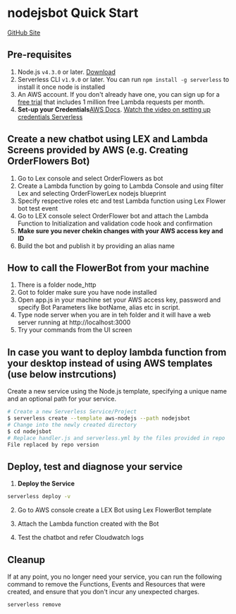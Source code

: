 # nodejsbot Quick Start

 [GitHub Site](https://ratewar.github.io/nodejsbot/)

## Pre-requisites

1. Node.js `v4.3.0` or later. [Download](https://nodejs.org/en/download/)
2. Serverless CLI `v1.9.0` or later. You can run `npm install -g serverless` to install it once node is installed
3. An AWS account. If you don't already have one, you can sign up for a [free trial](https://aws.amazon.com/s/dm/optimization/server-side-test/free-tier/free_np/) that includes 1 million free Lambda requests per month.
4. **Set-up your Credentials**[AWS Docs](http://docs.aws.amazon.com/cli/latest/userguide/installing.html).
[Watch the video on setting up credentials Serverless](https://www.youtube.com/watch?v=HSd9uYj2LJA)


## Create a new chatbot using LEX and Lambda Screens provided by AWS (e.g. Creating OrderFlowers Bot)

1. Go to Lex console and select OrderFlowers as bot
2. Create a Lambda function by going to Lambda Console and using filter Lex and selecting OrderFlowerLex nodejs blueprint
3. Specify respective roles etc and test Lambda function using Lex Flower bot test event
4. Go to LEX console select OrderFlower bot and attach the Lambda Function to Initialization and validation code hook and confirmation
5. **Make sure you never chekin changes with your AWS access key and ID**
5. Build the bot and publish it by providing an alias name

## How to call the FlowerBot from your machine

1. There is a folder node_http
2. Got to folder make sure you have node installed 
3. Open app.js in your machine set your AWS access key, password and specify Bot Parameters like botName, alias etc in script.
4. Type node server when you are in teh folder and it will have a web server running at http://localhost:3000
5. Try your commands from the UI screen

## In case you want to deploy lambda function from your desktop instead of using AWS templates (use below instrcutions)

Create a new service using the Node.js template, specifying a unique name and an optional path for your service.

```bash
# Create a new Serverless Service/Project
$ serverless create --template aws-nodejs --path nodejsbot
# Change into the newly created directory
$ cd nodejsbot
# Replace handler.js and serverless.yml by the files provided in repo
File replaced by repo version
```

## Deploy, test and diagnose your service

1. **Deploy the Service**

  ```bash
  serverless deploy -v
  ```
2. Go to AWS console create a LEX Bot using Lex FlowerBot template

3. Attach the Lambda function created with the Bot

4. Test the chatbot and refer Cloudwatch logs


## Cleanup

If at any point, you no longer need your service, you can run the following command to remove the Functions, Events and Resources that were created, and ensure that you don't incur any unexpected charges.

```bash
serverless remove
```
